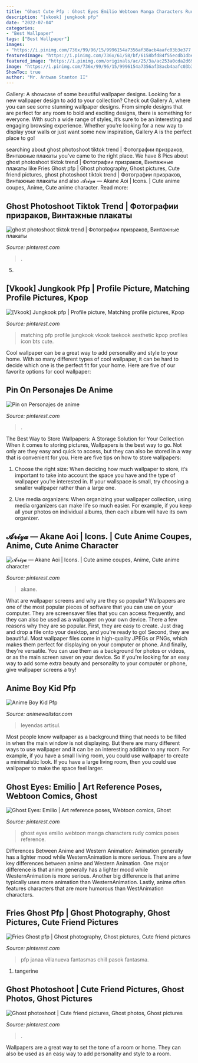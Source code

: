 ```yaml
---
title: "Ghost Cute Pfp : Ghost Eyes Emilio Webtoon Manga Characters Rudy Comics Poses Reference"
description: "[vkook] jungkook pfp"
date: "2022-07-04"
categories:
- "Best Wallpaper"
tags: ["Best Wallpaper"]
images:
- "https://i.pinimg.com/736x/99/96/15/9996154a7356af38acb4aafc03b3e377.jpg"
featuredImage: "https://i.pinimg.com/736x/61/58/bf/6158bfd84f55ecdb1dbe45381970ed57.jpg"
featured_image: "https://i.pinimg.com/originals/ac/25/3a/ac253a0cda2d69bccb086691861ffd2a.jpg"
image: "https://i.pinimg.com/736x/99/96/15/9996154a7356af38acb4aafc03b3e377.jpg"
ShowToc: true
author: "Mr. Antwan Stanton II"
---
```



Gallery: A showcase of some beautiful wallpaper designs.
Looking for a new wallpaper design to add to your collection? Check out Gallery A, where you can see some stunning wallpaper designs. From simple designs that are perfect for any room to bold and exciting designs, there is something for everyone. With such a wide range of styles, it’s sure to be an interesting and engaging browsing experience. Whether you’re looking for a new way to display your walls or just want some new inspiration, Gallery A is the perfect place to go!
		
		
		
		
		
		
		
	

		
searching about ghost photoshoot tiktok trend | Фотографии призраков, Винтажные плакаты you've came to the right place. We have 8 Pics about ghost photoshoot tiktok trend | Фотографии призраков, Винтажные плакаты like Fries Ghost pfp | Ghost photography, Ghost pictures, Cute friend pictures, ghost photoshoot tiktok trend | Фотографии призраков, Винтажные плакаты and also 𝓐𝓻𝓲𝔃𝓪 — Akane Aoi | Icons. | Cute anime coupes, Anime, Cute anime character. Read more:
		
    
## Ghost Photoshoot Tiktok Trend | Фотографии призраков, Винтажные плакаты

<img loading=lazy src="https://i.pinimg.com/736x/88/2f/63/882f63841cfc490b8c98e409a5cd5047.jpg" onerror="this.onerror=null;this.src='https://tse4.mm.bing.net/th?id=OIP.98g5mii8pkYDLK2edBSWcQHaJ3&amp;pid=15.1';" alt="ghost photoshoot tiktok trend | Фотографии призраков, Винтажные плакаты">

_Source: pinterest.com_

>. 

	

5.

    
## [Vkook] Jungkook Pfp | Profile Picture, Matching Profile Pictures, Kpop

<img loading=lazy src="https://i.pinimg.com/736x/99/96/15/9996154a7356af38acb4aafc03b3e377.jpg" onerror="this.onerror=null;this.src='https://tse2.mm.bing.net/th?id=OIP.WyZYNGvrTS3P8Gx3W5QA7AHaHa&amp;pid=15.1';" alt="[Vkook] Jungkook pfp | Profile picture, Matching profile pictures, Kpop">

_Source: pinterest.com_

>matching pfp profile jungkook vkook taekook aesthetic kpop profiles icon bts cute. 

	

Cool wallpaper can be a great way to add personality and style to your home. With so many different types of cool wallpaper, it can be hard to decide which one is the perfect fit for your home. Here are five of our favorite options for cool wallpaper: 

    
## Pin On Personajes De Anime

<img loading=lazy src="https://i.pinimg.com/736x/61/58/bf/6158bfd84f55ecdb1dbe45381970ed57.jpg" onerror="this.onerror=null;this.src='https://tse3.mm.bing.net/th?id=OIP.NVbjfSNqbSWlR8RQT5wxjgHaHa&amp;pid=15.1';" alt="Pin on Personajes de anime">

_Source: pinterest.com_

>. 

	

The Best Way to Store Wallpapers: A Storage Solution for Your Collection
When it comes to storing pictures, Wallpapers is the best way to go. Not only are they easy and quick to access, but they can also be stored in a way that is convenient for you. Here are five tips on how to store wallpapers:
1) Choose the right size: When deciding how much wallpaper to store, it’s important to take into account the space you have and the type of wallpaper you’re interested in. If your wallspace is small, try choosing a smaller wallpaper rather than a large one.

2) Use media organizers: When organizing your wallpaper collection, using media organizers can make life so much easier. For example, if you keep all your photos on individual albums, then each album will have its own organizer.

    
## 𝓐𝓻𝓲𝔃𝓪 — Akane Aoi | Icons. | Cute Anime Coupes, Anime, Cute Anime Character

<img loading=lazy src="https://i.pinimg.com/736x/29/c8/f1/29c8f143a032f8b4cedcf81fb2b32c3f.jpg" onerror="this.onerror=null;this.src='https://tse4.mm.bing.net/th?id=OIP.ni1p8uAityC1n53dB4RPIQHaHa&amp;pid=15.1';" alt="𝓐𝓻𝓲𝔃𝓪 — Akane Aoi | Icons. | Cute anime coupes, Anime, Cute anime character">

_Source: pinterest.com_

>akane. 

	

What are wallpaper screens and why are they so popular?
Wallpapers are one of the most popular pieces of software that you can use on your computer. They are screensaver files that you can access frequently, and they can also be used as a wallpaper on your own device. There a few reasons why they are so popular. First, they are easy to create. Just drag and drop a file onto your desktop, and you're ready to go! Second, they are beautiful. Most wallpaper files come in high-quality JPEGs or PNGs, which makes them perfect for displaying on your computer or phone. And finally, they're versatile. You can use them as a background for photos or videos, or as the main screen saver on your device. So if you're looking for an easy way to add some extra beauty and personality to your computer or phone, give wallpaper screens a try!

    
## Anime Boy Kid Pfp

<img loading=lazy src="https://i.pinimg.com/originals/ac/25/3a/ac253a0cda2d69bccb086691861ffd2a.jpg" onerror="this.onerror=null;this.src='https://tse3.mm.bing.net/th?id=OIP.cuZPjqkIvfGL3IFaASRzRgHaHa&amp;pid=15.1';" alt="Anime Boy Kid Pfp">

_Source: animewallstar.com_

>leyendas artisul. 

	

Most people know wallpaper as a background thing that needs to be filled in when the main window is not displaying. But there are many different ways to use wallpaper and it can be an interesting addition to any room. For example, if you have a small living room, you could use wallpaper to create a minimalistic look. If you have a large living room, then you could use wallpaper to make the space feel larger.

    
## Ghost Eyes: Emilio | Art Reference Poses, Webtoon Comics, Ghost

<img loading=lazy src="https://i.pinimg.com/736x/5d/27/55/5d275547bdc479e8f26c9b83de1dcb1a.jpg" onerror="this.onerror=null;this.src='https://tse4.mm.bing.net/th?id=OIP.pS_d4lBU7Y88kCrCuCqkVwAAAA&amp;pid=15.1';" alt="Ghost Eyes: Emilio | Art reference poses, Webtoon comics, Ghost">

_Source: pinterest.com_

>ghost eyes emilio webtoon manga characters rudy comics poses reference. 

	

Differences Between Anime and Western Animation: Animation generally has a lighter mood while WesternAnimation is more serious.
There are a few key differences between anime and Western Animation. One major difference is that anime generally has a lighter mood while WesternAnimation is more serious. Another big difference is that anime typically uses more animation than WesternAnimation. Lastly, anime often features characters that are more humorous than WestAnimation characters.

    
## Fries Ghost Pfp | Ghost Photography, Ghost Pictures, Cute Friend Pictures

<img loading=lazy src="https://i.pinimg.com/originals/a9/88/15/a988153244f9982ad6710a49b27de6e0.jpg" onerror="this.onerror=null;this.src='https://tse3.mm.bing.net/th?id=OIP.853ap8GClHDAGsQQaKtYhgHaHa&amp;pid=15.1';" alt="Fries Ghost pfp | Ghost photography, Ghost pictures, Cute friend pictures">

_Source: pinterest.com_

>pfp janaa villanueva fantasmas chill pasok fantasma. 

	

1. tangerine 

    
## Ghost Photoshoot | Cute Friend Pictures, Ghost Photos, Ghost Pictures

<img loading=lazy src="https://i.pinimg.com/originals/34/dd/3c/34dd3cb48ea7bfdb9abbf7c1b633a717.jpg" onerror="this.onerror=null;this.src='https://tse1.mm.bing.net/th?id=OIP.QqZU8tDb2Oirvur0vIQUqAHaLH&amp;pid=15.1';" alt="Ghost photoshoot | Cute friend pictures, Ghost photos, Ghost pictures">

_Source: pinterest.com_

>. 

	

Wallpapers are a great way to set the tone of a room or home. They can also be used as an easy way to add personality and style to a room.

